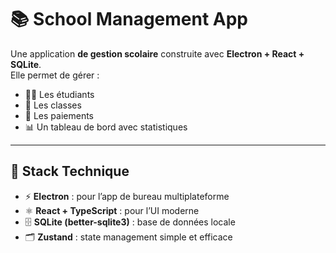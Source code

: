 # 📚 School Management App

Une application **de gestion scolaire** construite avec **Electron + React + SQLite**.  
Elle permet de gérer :

- 👨‍🎓 Les étudiants
- 🏫 Les classes
- 💸 Les paiements
- 📊 Un tableau de bord avec statistiques

---

## 🚀 Stack Technique

- ⚡ **Electron** : pour l’app de bureau multiplateforme
- ⚛️ **React + TypeScript** : pour l’UI moderne
- 🗄️ **SQLite (better-sqlite3)** : base de données locale
- 🗂️ **Zustand** : state management simple et efficace
